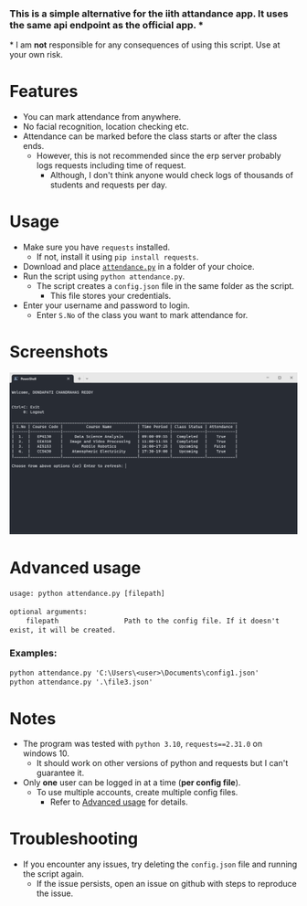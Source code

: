 ### This is a simple alternative for the iith attandance app. It uses the same api endpoint as the official app. *
\* I am **not** responsible for any consequences of using this script. Use at your own risk.

# Features
- You can mark attendance from anywhere.
- No facial recognition, location checking etc.
- Attendance can be marked before the class starts or after the class ends.
    - However, this is not recommended since the erp server probably logs requests including time of request.
        - Although, I don't think anyone would check logs of thousands of students and requests per day.

# Usage
- Make sure you have `requests` installed.
    - If not, install it using `pip install requests`.
- Download and place [`attendance.py`](/attendance.py) in a folder of your choice.
- Run the script using `python attendance.py`.
    - The script creates a `config.json` file in the same folder as the script.
        - This file stores your credentials.
- Enter your username and password to login.
    - Enter `S.No` of the class you want to mark attendance for.

# Screenshots
![Screenshot1](/assets/img1.png)

# Advanced usage
```
usage: python attendance.py [filepath]

optional arguments:
    filepath                Path to the config file. If it doesn't exist, it will be created.
```
### Examples:
```
python attendance.py 'C:\Users\<user>\Documents\config1.json'
python attendance.py '.\file3.json'
```

# Notes
- The program was tested with `python 3.10`, `requests==2.31.0` on windows 10.
    - It should work on other versions of python and requests but I can't guarantee it.
- Only **one** user can be logged in at a time (**per config file**).
    - To use multiple accounts, create multiple config files.
        - Refer to [Advanced usage](#advanced-usage) for details.

# Troubleshooting
- If you encounter any issues, try deleting the `config.json` file and running the script again.
    - If the issue persists, open an issue on github with steps to reproduce the issue.
    
